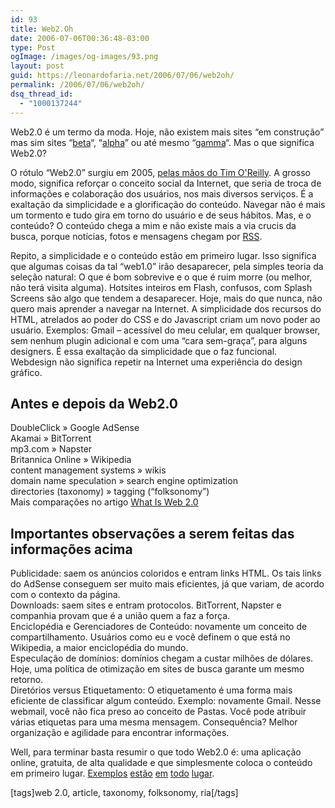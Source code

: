 ```yaml
---
id: 93
title: Web2.Oh
date: 2006-07-06T00:36:48-03:00
type: Post
ogImage: /images/og-images/93.png
layout: post
guid: https://leonardofaria.net/2006/07/06/web2oh/
permalink: /2006/07/06/web2oh/
dsq_thread_id:
  - "1000137244"
---
```

Web2.0 é um termo da moda. Hoje, não existem mais sites &#8220;em construção&#8221; mas sim sites &#8220;[beta](http://gmail.com)&#8220;, &#8220;[alpha](http://www.meebo.com/)&#8221; ou até mesmo &#8220;[gamma](http://flickr.com/)&#8220;. Mas o que significa Web2.0?

O rótulo &#8220;Web2.0&#8221; surgiu em 2005, [pelas mãos do Tim O'Reilly](http://www.oreillynet.com/pub/a/oreilly/tim/news/2005/09/30/what-is-web-20.html "Artigo conceitual sobre Web2.0"). A grosso modo, significa reforçar o conceito social da Internet, que seria de troca de informações e colaboração dos usuários, nos mais diversos serviços. É a exaltação da simplicidade e a glorificação do conteúdo. Navegar não é mais um tormento e tudo gira em torno do usuário e de seus hábitos. Mas, e o conteúdo? O conteúdo chega a mim e não existe mais a via crucis da busca, porque notícias, fotos e mensagens chegam por [RSS](http://pt.wikipedia.org/wiki/RSS).

Repito, a simplicidade e o conteúdo estão em primeiro lugar. Isso significa que algumas coisas da tal &#8220;web1.0&#8221; irão desaparecer, pela simples teoria da seleção natural: O que é bom sobrevive e o que é ruim morre (ou melhor, não terá visita alguma). Hotsites inteiros em Flash, confusos, com Splash Screens são algo que tendem a desaparecer. Hoje, mais do que nunca, não quero mais aprender a navegar na Internet. A simplicidade dos recursos do HTML, atrelados ao poder do CSS e do Javascript criam um novo poder ao usuário. Exemplos: Gmail – acessível do meu celular, em qualquer browser, sem nenhum plugin adicional e com uma &#8220;cara sem-graça&#8221;, para alguns designers. É essa exaltação da simplicidade que o faz funcional. Webdesign não significa repetir na Internet uma experiência do design gráfico. 

## Antes e depois da Web2.0

DoubleClick » Google AdSense  
Akamai » BitTorrent  
mp3.com » Napster  
Britannica Online » Wikipedia  
content management systems » wikis  
domain name speculation » search engine optimization  
directories (taxonomy) » tagging (&#8220;folksonomy&#8221;)  
Mais comparações no artigo [What Is Web 2.0](http://www.oreillynet.com/pub/a/oreilly/tim/news/2005/09/30/what-is-web-20.html)

## Importantes observações a serem feitas das informações acima

Publicidade: saem os anúncios coloridos e entram links HTML. Os tais links do AdSense conseguem ser muito mais eficientes, já que variam, de acordo com o contexto da página.  
Downloads: saem sites e entram protocolos. BitTorrent, Napster e companhia provam que é a união quem a faz a força.  
Enciclopédia e Gerenciadores de Conteúdo: novamente um conceito de compartilhamento. Usuários como eu e você definem o que está no Wikipedia, a maior enciclopédia do mundo.  
Especulação de domínios: domínios chegam a custar milhões de dólares. Hoje, uma política de otimização em sites de busca garante um mesmo retorno.  
Diretórios versus Etiquetamento: O etiquetamento é uma forma mais eficiente de classificar algum conteúdo. Exemplo: novamente Gmail. Nesse webmail, você não fica preso ao conceito de Pastas. Você pode atribuir várias etiquetas para uma mesma mensagem. Consequência? Melhor organização e agilidade para encontrar informações.

Well, para terminar basta resumir o que todo Web2.0 é: uma aplicação online, gratuita, de alta qualidade e que simplesmente coloca o conteúdo em primeiro lugar. [Exemplos](http://del.icio.us) [estão](http://maps.google.com) [em](http://www.flickr.com) [todo](http://last.fm) [lugar](http://www.bloglines.com).

[tags]web 2.0, article, taxonomy, folksonomy, ria[/tags]
